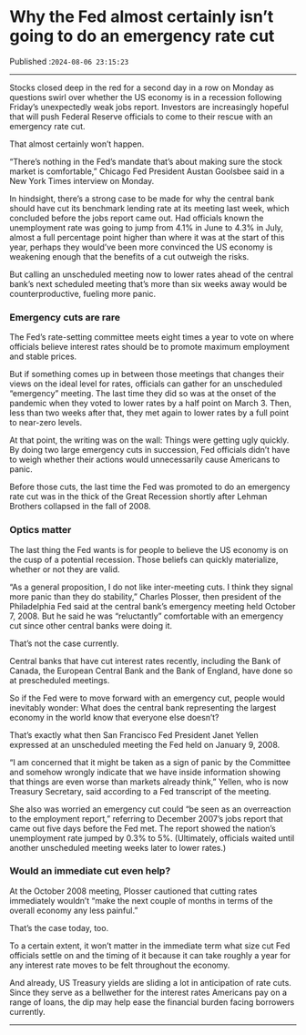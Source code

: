 # Why the Fed almost certainly isn’t going to do an emergency rate cut

Published :`2024-08-06 23:15:23`

---

Stocks closed deep in the red for a second day in a row on Monday as questions swirl over whether the US economy is in a recession following Friday’s unexpectedly weak jobs report. Investors are increasingly hopeful that will push Federal Reserve officials to come to their rescue with an emergency rate cut.

That almost certainly won’t happen.

“There’s nothing in the Fed’s mandate that’s about making sure the stock market is comfortable,” Chicago Fed President Austan Goolsbee said in a New York Times interview on Monday.

In hindsight, there’s a strong case to be made for why the central bank should have cut its benchmark lending rate at its meeting last week, which concluded before the jobs report came out. Had officials known the unemployment rate was going to jump from 4.1% in June to 4.3% in July, almost a full percentage point higher than where it was at the start of this year, perhaps they would’ve been more convinced the US economy is weakening enough that the benefits of a cut outweigh the risks.

But calling an unscheduled meeting now to lower rates ahead of the central bank’s next scheduled meeting that’s more than six weeks away would be counterproductive, fueling more panic.

### Emergency cuts are rare

The Fed’s rate-setting committee meets eight times a year to vote on where officials believe interest rates should be to promote maximum employment and stable prices.

But if something comes up in between those meetings that changes their views on the ideal level for rates, officials can gather for an unscheduled “emergency” meeting. The last time they did so was at the onset of the pandemic when they voted to lower rates by a half point on March 3. Then, less than two weeks after that, they met again to lower rates by a full point to near-zero levels.

At that point, the writing was on the wall: Things were getting ugly quickly. By doing two large emergency cuts in succession, Fed officials didn’t have to weigh whether their actions would unnecessarily cause Americans to panic.

Before those cuts, the last time the Fed was promoted to do an emergency rate cut was in the thick of the Great Recession shortly after Lehman Brothers collapsed in the fall of 2008.

### Optics matter

The last thing the Fed wants is for people to believe the US economy is on the cusp of a potential recession. Those beliefs can quickly materialize, whether or not they are valid.

“As a general proposition, I do not like inter-meeting cuts. I think they signal more panic than they do stability,” Charles Plosser, then president of the Philadelphia Fed said at the central bank’s emergency meeting held October 7, 2008. But he said he was “reluctantly” comfortable with an emergency cut since other central banks were doing it.

That’s not the case currently.

Central banks that have cut interest rates recently, including the Bank of Canada, the European Central Bank and the Bank of England, have done so at prescheduled meetings.

So if the Fed were to move forward with an emergency cut, people would inevitably wonder: What does the central bank representing the largest economy in the world know that everyone else doesn’t?

That’s exactly what then San Francisco Fed President Janet Yellen expressed at an unscheduled meeting the Fed held on January 9, 2008.

“I am concerned that it might be taken as a sign of panic by the Committee and somehow wrongly indicate that we have inside information showing that things are even worse than markets already think,” Yellen, who is now Treasury Secretary, said according to a Fed transcript of the meeting.

She also was worried an emergency cut could “be seen as an overreaction to the employment report,” referring to December 2007’s jobs report that came out five days before the Fed met. The report showed the nation’s unemployment rate jumped by 0.3% to 5%. (Ultimately, officials waited until another unscheduled meeting weeks later to lower rates.)

### Would an immediate cut even help?

At the October 2008 meeting, Plosser cautioned that cutting rates immediately wouldn’t “make the next couple of months in terms of the overall economy any less painful.”

That’s the case today, too.

To a certain extent, it won’t matter in the immediate term what size cut Fed officials settle on and the timing of it because it can take roughly a year for any interest rate moves to be felt throughout the economy.

And already, US Treasury yields are sliding a lot in anticipation of rate cuts. Since they serve as a bellwether for the interest rates Americans pay on a range of loans, the dip may help ease the financial burden facing borrowers currently.

---

